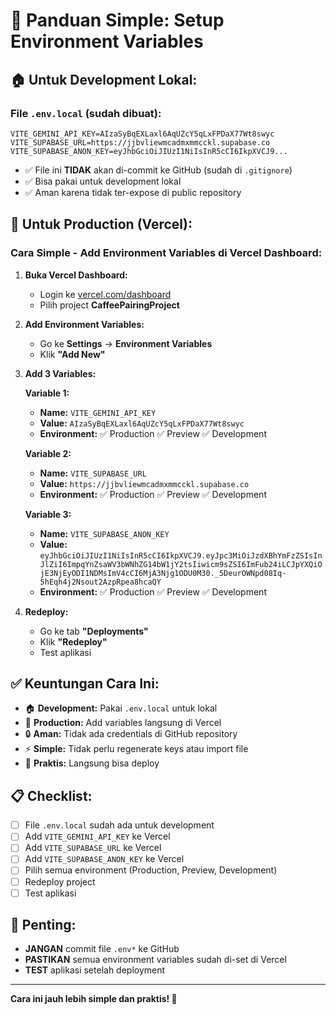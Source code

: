 # 🚀 Panduan Simple: Setup Environment Variables

## 🏠 **Untuk Development Lokal:**

### **File `.env.local` (sudah dibuat):**
```
VITE_GEMINI_API_KEY=AIzaSyBqEXLaxl6AqUZcY5qLxFPDaX77Wt8swyc
VITE_SUPABASE_URL=https://jjbvliewmcadmxmmcckl.supabase.co
VITE_SUPABASE_ANON_KEY=eyJhbGciOiJIUzI1NiIsInR5cCI6IkpXVCJ9...
```

- ✅ File ini **TIDAK** akan di-commit ke GitHub (sudah di `.gitignore`)
- ✅ Bisa pakai untuk development lokal
- ✅ Aman karena tidak ter-expose di public repository

## 🚀 **Untuk Production (Vercel):**

### **Cara Simple - Add Environment Variables di Vercel Dashboard:**

1. **Buka Vercel Dashboard:**
   - Login ke [vercel.com/dashboard](https://vercel.com/dashboard)
   - Pilih project **CaffeePairingProject**

2. **Add Environment Variables:**
   - Go ke **Settings** → **Environment Variables**
   - Klik **"Add New"**

3. **Add 3 Variables:**

   **Variable 1:**
   - **Name:** `VITE_GEMINI_API_KEY`
   - **Value:** `AIzaSyBqEXLaxl6AqUZcY5qLxFPDaX77Wt8swyc`
   - **Environment:** ✅ Production ✅ Preview ✅ Development

   **Variable 2:**
   - **Name:** `VITE_SUPABASE_URL`
   - **Value:** `https://jjbvliewmcadmxmmcckl.supabase.co`
   - **Environment:** ✅ Production ✅ Preview ✅ Development

   **Variable 3:**
   - **Name:** `VITE_SUPABASE_ANON_KEY`
   - **Value:** `eyJhbGciOiJIUzI1NiIsInR5cCI6IkpXVCJ9.eyJpc3MiOiJzdXBhYmFzZSIsInJlZiI6ImpqYnZsaWV3bWNhZG14bW1jY2tsIiwicm9sZSI6ImFub24iLCJpYXQiOjE3NjEyODI1NDMsImV4cCI6MjA3Njg1ODU0M30._5DeurOWNpd08Iq-5hEqh4j2Nsout2AzpRpea8hcaQY`
   - **Environment:** ✅ Production ✅ Preview ✅ Development

4. **Redeploy:**
   - Go ke tab **"Deployments"**
   - Klik **"Redeploy"**
   - Test aplikasi

## ✅ **Keuntungan Cara Ini:**

- 🏠 **Development:** Pakai `.env.local` untuk lokal
- 🚀 **Production:** Add variables langsung di Vercel
- 🔒 **Aman:** Tidak ada credentials di GitHub repository
- ⚡ **Simple:** Tidak perlu regenerate keys atau import file
- 🎯 **Praktis:** Langsung bisa deploy

## 📋 **Checklist:**

- [ ] File `.env.local` sudah ada untuk development
- [ ] Add `VITE_GEMINI_API_KEY` ke Vercel
- [ ] Add `VITE_SUPABASE_URL` ke Vercel
- [ ] Add `VITE_SUPABASE_ANON_KEY` ke Vercel
- [ ] Pilih semua environment (Production, Preview, Development)
- [ ] Redeploy project
- [ ] Test aplikasi

## 🚨 **Penting:**

- **JANGAN** commit file `.env*` ke GitHub
- **PASTIKAN** semua environment variables sudah di-set di Vercel
- **TEST** aplikasi setelah deployment

---

**Cara ini jauh lebih simple dan praktis! 🎉**
